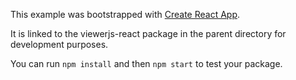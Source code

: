 This example was bootstrapped with [Create React App](https://github.com/facebook/create-react-app).

It is linked to the viewerjs-react package in the parent directory for development purposes.

You can run `npm install` and then `npm start` to test your package.
